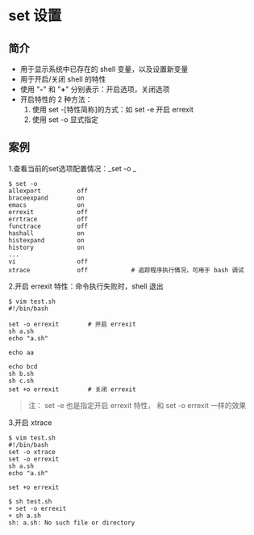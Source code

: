 # set 设置
## 简介

* 用于显示系统中已存在的 shell 变量，以及设置新变量
* 用于开启/关闭 shell 的特性
* 使用 "**-**" 和 "**+**" 分别表示：开启选项，关闭选项
* 开启特性的 2 种方法：
  1. 使用 set -\[特性简称\]的方式：如 set -e 开启 errexit
  2. 使用 set -o 显式指定

## 案例

1.查看当前的set选项配置情况：_set -o _

```
$ set -o
allexport          off
braceexpand        on
emacs              on
errexit            off
errtrace           off
functrace          off
hashall            on
histexpand         on
history            on
...
vi                 off
xtrace             off            # 追踪程序执行情况，可用于 bash 调试
```

2.开启 errexit 特性：命令执行失败时，shell 退出

```
$ vim test.sh
#!/bin/bash

set -o errexit        # 开启 errexit
sh a.sh
echo "a.sh"

echo aa

echo bcd
sh b.sh
sh c.sh
set +o errexit        # 关闭 errexit
```

> 注： set -e  也是指定开启 errexit 特性， 和 set -o errexit 一样的效果

3.开启 xtrace

```
$ vim test.sh
#!/bin/bash
set -o xtrace
set -o errexit
sh a.sh
echo "a.sh"

set +o errexit

$ sh test.sh
+ set -o errexit
+ sh a.sh
sh: a.sh: No such file or directory
```